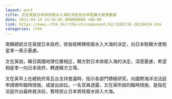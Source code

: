 ```yaml
---
layout: post
title: 文在寅就日本排核廢水入海的決定向日本駐韓大使表憂慮
date: 2021-04-14 14:56:05.000000000 +08:00
link: https://news.rthk.hk/rthk/ch/component/k2/1585738-20210414.htm
categories: rthk
---
```


南韓總統文在寅就日本政府，排放經稀釋核廢水入大海的決定，向日本駐韓大使相星孝一表示憂慮。

文在寅說，韓日兩國地理位置相近，韓方對日本排廢入海的決定，深感憂慮，希望相星孝一向日本政府，轉達韓方立場。

文在寅早上在總統府青瓦台主持會議時，指示各部門積極研究，向國際海洋法法庭申請頒布臨時措施，或提出訴訟。一名官員透露，文在寅所說的臨時措施，是指在法庭作出最終裁決前，暫時禁止日本將核廢水排入大海。
